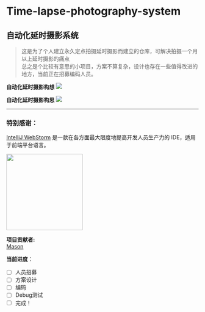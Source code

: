 # Time-lapse-photography-system
## 自动化延时摄影系统  
>这是为了个人建立永久定点拍摄延时摄影而建立的仓库，可解决拍摄一个月以上延时摄影的痛点  
> 总之是个比较有意思的小项目，方案不算复杂，设计也存在一些值得改进的地方，当前正在招募编码人员。
> 
**自动化延时摄影构想**
<img src="https://school-of-automation-engineering.github.io/Time-lapse-photography-system/自动化延时摄影构想.png">

**自动化延时摄影构思**
<img src="https://school-of-automation-engineering.github.io/Time-lapse-photography-system/自动化延时摄影构思.png">


*** 
### 特别感谢：  
[IntelliJ WebStorm](https://zh.wikipedia.org/zh-hans/IntelliJ_IDEA) 是一款在各方面最大限度地提高开发人员生产力的 IDE，适用于前端平台语言。

<img src="https://resources.jetbrains.com/storage/products/company/brand/logos/WebStorm_icon.png?_gl=1*10616q8*_ga*MTEwMzE4MDQwOS4xNjU0NzQ0NjIw*_ga_9J976DJZ68*MTY1NTA5NzcyOC4yLjEuMTY1NTA5ODE3Ni42MA..&_ga=2.237879491.294686240.1655097729-1103180409.1654744620" width="200"/>

**项目贡献者:**  
[Mason](https://github.com/mason369)

**当前进度**：
- [ ] 人员招募
- [ ] 方案设计
- [ ] 编码
- [ ] Debug测试
- [ ] 完成！